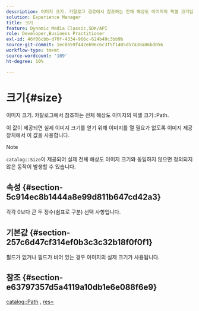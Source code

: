 ```yaml
---
description: 이미지 크기. 카탈로그 경로에서 참조하는 전체 해상도 이미지의 픽셀 크기입니다.
solution: Experience Manager
title: 크기
feature: Dynamic Media Classic,SDK/API
role: Developer,Business Practitioner
exl-id: 46f06cbb-d70f-4334-966c-624b49c3bb9b
source-git-commit: 1ec8b59f442eb96c6c3f5f1405d57a38a86bd056
workflow-type: tm+mt
source-wordcount: '109'
ht-degree: 10%

---
```


# 크기{#size}

이미지 크기. 카탈로그에서 참조하는 전체 해상도 이미지의 픽셀 크기::Path.

이 값이 제공되면 실제 이미지 크기를 얻기 위해 이미지를 열 필요가 없도록 이미지 제공 장치에서 이 값을 사용합니다.

>[!NOTE]
>
>`catalog::Size`이 제공되어 실제 전체 해상도 이미지 크기와 동일하지 않으면 정의되지 않은 동작이 발생할 수 있습니다.

## 속성 {#section-5c914ec8b1444a8e99d811b647cd42a3}

각각 0보다 큰 두 정수(쉼표로 구분) 선택 사항입니다.

## 기본값 {#section-257c6d47cf314ef0b3c3c32b18f0f0f1}

필드가 없거나 필드가 비어 있는 경우 이미지의 실제 크기가 사용됩니다.

## 참조 {#section-e63797357d5a4119a10db1e6e088f6e9}

[catalog::Path](../../../../../../is-api/image-catalog/image-serving-api-ref/c-image-catalog-reference/c-image-svg-data-reference/c-image-data-reference/r-path-cat.md#reference-306afcaff172440ca81b85da8d78213c) ,  [res=](/help/aem-is-ir-api/is-api/http-ref/image-serving-api-ref/c-http-protocol-reference/c-command-reference/r-res.md)

